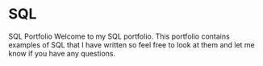 # SQL
SQL Portfolio
Welcome to my SQL portfolio. This portfolio contains examples of SQL that I have written so feel free to look at them and let me know if you have any questions. 

